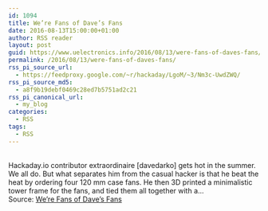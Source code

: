 ```yaml
---
id: 1094
title: We’re Fans of Dave’s Fans
date: 2016-08-13T15:00:00+01:00
author: RSS reader
layout: post
guid: https://www.uelectronics.info/2016/08/13/were-fans-of-daves-fans/
permalink: /2016/08/13/were-fans-of-daves-fans/
rss_pi_source_url:
  - https://feedproxy.google.com/~r/hackaday/LgoM/~3/Nm3c-UwdZWQ/
rss_pi_source_md5:
  - a8f9b19debf0469c28ed7b5751ad2c21
rss_pi_canonical_url:
  - my_blog
categories:
  - RSS
tags:
  - RSS
---
```

&#013;  
Hackaday.io contributor extraordinaire [davedarko] gets hot in the summer. We all do. But what separates him from the casual hacker is that he beat the heat by ordering four 120 mm case fans. He then 3D printed a minimalistic tower frame for the fans, and tied them all together with a…&#013;  
Source: <a href="https://feedproxy.google.com/~r/hackaday/LgoM/~3/Nm3c-UwdZWQ/" target="_blank">We’re Fans of Dave’s Fans</a>
